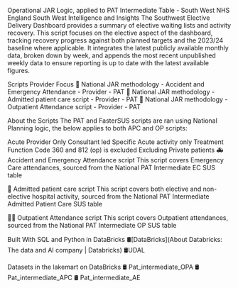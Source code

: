 Operational JAR Logic, applied to PAT Intermediate Table - South West
NHS England South West Intelligence and Insights
The Southwest Elective Delivery Dashboard provides a summary of elective waiting lists and activity recovery. This script focuses on the elective aspect of the dashboard, tracking recovery progress against both planned targets and the 2023/24 baseline where applicable. It integrates the latest publicly available monthly data, broken down by week, and appends the most recent unpublished weekly data to ensure reporting is up to date with the latest available figures.

Scripts
Provider Focus
📝 National JAR methodology - Accident and Emergency Attendance - Provider - PAT
📝 National JAR methodology - Admitted patient care script - Provider - PAT
📝 National JAR methodology - Outpatient Attendance script - Provider - PAT

About the Scripts
The PAT and FasterSUS scripts are ran using National Planning logic, the below applies to both APC and OP scripts:

Acute Provider Only
Consultant led Specific Acute activity only
Treatment Function Code 360 and 812 (op) is excluded
Excluding Private patients
🚑 Accident and Emergency Attendance script
This script covers Emergency Care attendances, sourced from the National PAT Intermediate EC SUS table

🏥 Admitted patient care script
This script covers both elective and non-elective hospital activity, sourced from the National PAT Intermediate Admitted Patient Care SUS table

👨‍⚕️ Outpatient Attendance script
This script covers Outpatient attendances, sourced from the National PAT Intermediate OP SUS table

Built With SQL and Python in DataBricks
🛢️[DataBricks](About Databricks: The data and AI company | Databricks)
🛢️UDAL

Datasets in the lakemart on DataBricks
🛢️ Pat_intermediate_OPA 🛢️ Pat_intermediate_APC 🛢️ Pat_intermediate_AE
